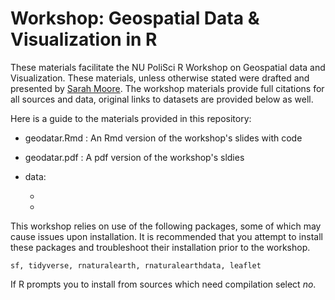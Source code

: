 # Workshop: Geospatial Data & Visualization in R 

These materials facilitate the NU PoliSci R Workshop on Geospatial data and Visualization. These materials, unless otherwise stated were drafted and presented by [Sarah Moore](https://sarah-moore.github.io). The workshop materials provide full citations for all sources and data, original links to datasets are provided below as well. 

Here is a guide to the materials provided in this repository: 

- geodatar.Rmd : An Rmd version of the workshop's slides with code 

- geodatar.pdf : A pdf version of the workshop's sldies 

- data: 

  - 
  
  - 


This workshop relies on use of the following packages, some of which may cause issues upon installation. It is recommended that you attempt to install these packages and troubleshoot their installation prior to the workshop. 

`sf, tidyverse, rnaturalearth, rnaturalearthdata, leaflet`

If R prompts you to install from sources which need compilation select *no*. 
